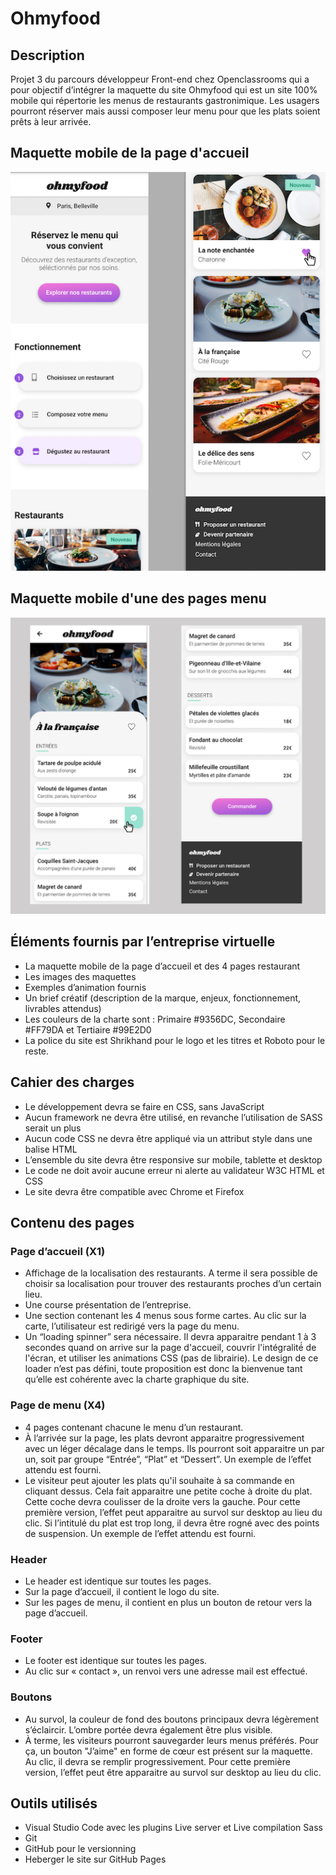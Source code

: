 # Ohmyfood


## Description

Projet 3 du parcours développeur Front-end chez Openclassrooms qui a pour objectif d’intégrer la maquette du site Ohmyfood  qui est un site 100% mobile qui répertorie les menus de restaurants gastronimique. Les usagers pourront réserver mais aussi composer leur menu pour que les plats soient prêts à leur arrivée.

## Maquette mobile de la page d'accueil

![alt tag](./public/images/maquettes/maquette-accueil.png)

## Maquette mobile d'une des pages menu

![alt tag](./public/images/maquettes/maquette-menu.png)

## Éléments fournis par l’entreprise virtuelle

- La maquette mobile de la page d’accueil et des 4 pages restaurant
- Les images des maquettes 
- Exemples d’animation fournis
- Un brief créatif (description de la marque, enjeux, fonctionnement, livrables attendus) 
- Les couleurs de la charte sont : Primaire #9356DC, Secondaire #FF79DA et Tertiaire #99E2D0
- La police du site est Shrikhand pour le logo et les titres et Roboto pour le reste.


## Cahier des charges

- Le développement devra se faire en CSS, sans JavaScript
- Aucun framework ne devra être utilisé, en revanche l’utilisation de SASS serait un plus
- Aucun code CSS ne devra être appliqué via un attribut style dans une balise HTML
- L’ensemble du site devra être responsive sur mobile, tablette et desktop
- Le code ne doit avoir aucune erreur ni alerte au validateur W3C HTML et CSS
- Le site devra être compatible avec Chrome et Firefox


## Contenu des pages

### Page d’accueil (X1)

- Affichage de la localisation des restaurants. A terme il sera possible de choisir sa localisation pour trouver des restaurants proches d’un certain lieu.
- Une course présentation de l’entreprise.
- Une section contenant les 4 menus sous forme cartes. Au clic sur la carte, l’utilisateur est redirigé vers la page du menu.
- Un “loading spinner” sera nécessaire. Il devra apparaitre pendant 1 à 3 secondes quand on arrive sur la page d'accueil, couvrir l'intégralité́ de l'écran, et utiliser les animations CSS (pas de librairie). Le design de ce loader n’est pas défini, toute proposition est donc la bienvenue tant qu’elle est cohérente avec la charte graphique du site. 

### Page de menu (X4)

- 4 pages contenant chacune le menu d’un restaurant.
- À l’arrivée sur la page, les plats devront apparaitre progressivement avec un léger décalage dans le temps. Ils pourront soit apparaitre un par un, soit par groupe “Entrée”, “Plat” et “Dessert”. Un exemple de l’effet attendu est fourni. 
- Le visiteur peut ajouter les plats qu'il souhaite à sa commande en cliquant dessus. Cela fait apparaitre une petite coche à droite du plat. Cette coche devra coulisser de la droite vers la gauche. Pour cette première version, l’effet peut apparaitre au survol sur desktop au lieu du clic. Si l’intitulé du plat est trop long, il devra être rogné avec des points de suspension. Un exemple de l’effet attendu est fourni. 

### Header

- Le header est identique sur toutes les pages.
- Sur la page d’accueil, il contient le logo du site.
- Sur les pages de menu, il contient en plus un bouton de retour vers la page d’accueil.

### Footer

- Le footer est identique sur toutes les pages.
- Au clic sur « contact », un renvoi vers une adresse mail est effectué.

### Boutons

- Au survol, la couleur de fond des boutons principaux devra légèrement s’éclaircir. L’ombre portée devra également être plus visible.
- À terme, les visiteurs pourront sauvegarder leurs menus préférés. Pour ça, un bouton "J’aime" en forme de cœur est présent sur la maquette. Au clic, il devra se remplir progressivement. Pour cette première version, l’effet peut être apparaitre au survol sur desktop au lieu du clic. 


## Outils utilisés

- Visual Studio Code avec les plugins Live server et Live compilation Sass
- Git
- GitHub pour le versionning
- Heberger le site sur GitHub Pages